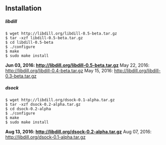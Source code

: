 
## Installation

##### libdill

```
$ wget http://libdill.org/libdill-0.5-beta.tar.gz
$ tar -xzf libdill-0.5-beta.tar.gz 
$ cd libdill-0.5-beta
$ ./configure
$ make
$ sudo make install
```

**Jun 03, 2016: <http://libdill.org/libdill-0.5-beta.tar.gz>**
May 22, 2016: <http://libdill.org/libdill-0.4-beta.tar.gz>
May 15, 2016: <http://libdill.org/libdill-0.3-beta.tar.gz>

##### dsock

```
$ wget http://libdill.org/dsock-0.1-alpha.tar.gz
$ tar -xzf dsock-0.2-alpha.tar.gz 
$ cd dsock-0.2-alpha
$ ./configure
$ make
$ sudo make install
```

**Aug 13, 2016: <http://libdill.org/dsock-0.2-alpha.tar.gz>**
Aug 07, 2016: <http://libdill.org/dsock-0.1-alpha.tar.gz>

